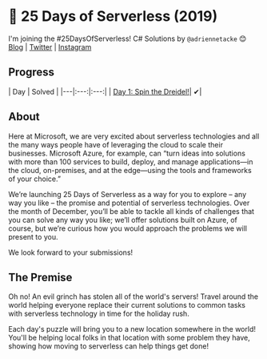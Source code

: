 # 🎄 25 Days of Serverless (2019)

I'm joining the #25DaysOfServerless! C# Solutions by `@adriennetacke` 😊
[Blog](https://blog.adrienne.io/)
|
[Twitter](https://twitter.com/adriennetacke)
|
[Instagram](https://www.instagram.com/adriennetacke)

## Progress

| Day  | Solved |
|---|:---:|:---:|
| [Day 1: Spin the Dreidel!](https://github.com/adriennetacke/25-days-of-serverless-2019/tree/master/day-1-dreidel-spin)| ✔| 

## About
Here at Microsoft, we are very excited about serverless technologies and all the many ways people have of leveraging the cloud to scale their businesses. Microsoft Azure, for example, can “turn ideas into solutions with more than 100 services to build, deploy, and manage applications—in the cloud, on-premises, and at the edge—using the tools and frameworks of your choice.”

We’re launching 25 Days of Serverless as a way for you to explore – any way you like – the promise and potential of serverless technologies. Over the month of December, you’ll be able to tackle all kinds of challenges that you can solve any way you like; we’ll offer solutions built on Azure, of course, but we’re curious how you would approach the problems we will present to you.

We look forward to your submissions!

## The Premise
Oh no! An evil grinch has stolen all of the world's servers! Travel around the world helping everyone replace their current solutions to common tasks with serverless technology in time for the holiday rush.

Each day's puzzle will bring you to a new location somewhere in the world! You'll be helping local folks in that location with some problem they have, showing how moving to serverless can help things get done!